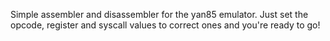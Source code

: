 Simple assembler and disassembler for the yan85 emulator. Just set the opcode, register and syscall values to correct ones and you're ready to go!
